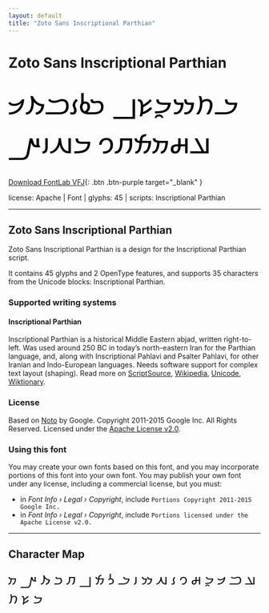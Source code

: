 ```yaml
---
layout: default
title: "Zoto Sans Inscriptional Parthian"
---
```


# Zoto Sans Inscriptional Parthian

<div contenteditable="true" style="font-family: 'Zoto Sans Inscriptional Parthian'; font-size: 4em; color:black; margin: 0.5em 0 0.5em 0; line-height: 1.4em;">
𐭊𐭕𐭈𐭃𐭔𐭍 𐭏𐭋𐭆𐭁𐭐𐭂 𐭀𐭄𐭒𐭌𐭎𐭅 𐭓𐭇𐭉𐭑
</div>

[Download FontLab VFJ](https://downgit.github.io/#/home?url=https://github.com/fontlabcom/getgo-fonts/blob/main/getgo-fonts/apache/zotosans/zotosans-inscriptionalparthian.vfj){: .btn .btn-purple target="_blank" }

license: Apache \| Font \| glyphs: 45 \| scripts: Inscriptional Parthian

---


## Zoto Sans Inscriptional Parthian

Zoto Sans Inscriptional Parthian is a design for the Inscriptional Parthian script.

It contains 45 glyphs and 2 OpenType features, and supports 35 characters from the Unicode blocks: Inscriptional Parthian.


### Supported writing systems


#### Inscriptional Parthian

Inscriptional Parthian is a historical Middle Eastern abjad, written right-to-left. Was used around 250 BC in today’s north-eastern Iran for the Parthian language, and, along with Inscriptional Pahlavi and Psalter Pahlavi, for other Iranian and Indo-European languages. Needs software support for complex text layout (shaping). Read more on [ScriptSource](https://scriptsource.org/scr/Prti), [Wikipedia](https://en.wikipedia.org/wiki/ISO_15924:Prti), [Unicode](https://www.unicode.org/versions/Unicode13.0.0/ch10.pdf#G32800), [Wiktionary](https://en.wiktionary.org/wiki/Category:Inscriptional_Parthian_script).


### License

Based on [Noto](https://github.com/notofonts) by Google. Copyright 2011-2015 Google Inc. All Rights Reserved. Licensed under the [Apache License v2.0](https://www.apache.org/licenses/LICENSE-2.0.txt).

### Using this font

You may create your own fonts based on this font, and you may incorporate portions of this font into your own font. You may publish your own font under any license, including a commercial license, but you must:

- in _Font Info › Legal › Copyright_, include `Portions Copyright 2011-2015 Google Inc.`
- in _Font Info › Legal › Copyright_, include `Portions licensed under the Apache License v2.0.`


---

## Character Map

<div style="font-family: 'Zoto Sans Inscriptional Parthian'; font-size: 2em;">
𐭀 𐭁 𐭂 𐭃 𐭄 𐭅 𐭆 𐭇 𐭈 𐭉 𐭊 𐭋 𐭌 𐭍 𐭎 𐭏 𐭐 𐭑 𐭒 𐭓 𐭔 𐭕
</div>

